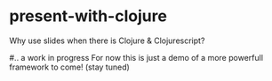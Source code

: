 # present-with-clojure
Why use slides when there is Clojure &amp; Clojurescript?

#.. a work in progress
For now this is just a demo of a more powerfull framework to come! (stay tuned)
